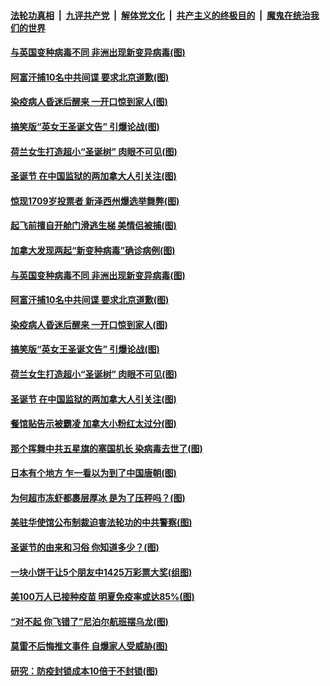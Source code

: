

####  [法轮功真相](../../../../basic/blob/master/README.md?t=12271502) &nbsp;|&nbsp; [九评共产党](../../../../9ping.md/blob/master/README.md?t=12271502) &nbsp;|&nbsp; [解体党文化](../../../../jtdwh.md/blob/master/README.md?t=12271502)  &nbsp;|&nbsp; [共产主义的终极目的](../../../../gczydzjmd.md/blob/master/README.md?t=12271502) &nbsp;|&nbsp; [魔鬼在统治我们的世界](../../../../mgztzwmdsj.md/blob/master/README.md?t=12271502) 

#### [与英国变种病毒不同 非洲出现新变异病毒(图)](../pages/p3/957167.md?t=12271502) 

#### [阿富汗捕10名中共间谍 要求北京道歉(图)](../pages/p3/957163.md?t=12271502) 

#### [染疫病人昏迷后醒来 一开口惊到家人(图)](../pages/p3/957156.md?t=12271502) 

#### [搞笑版“英女王圣诞文告” 引爆论战(图)](../pages/p3/957153.md?t=12271502) 

#### [荷兰女生打造超小“圣诞树” 肉眼不可见(图)](../pages/p3/957066.md?t=12271502) 

#### [圣诞节 在中国监狱的两加拿大人引关注(图)](../pages/p3/957063.md?t=12271502) 

#### [惊现1709岁投票者 新泽西州爆选举舞弊(图)](../pages/p3/957187.md?t=12271502) 

#### [起飞前擅自开舱门滑逃生梯 美情侣被捕(图)](../pages/p3/957180.md?t=12271502) 

#### [加拿大发现两起“新变种病毒”确诊病例(图)](../pages/p3/957176.md?t=12271502) 

#### [与英国变种病毒不同 非洲出现新变异病毒(图)](../pages/p3/957167.md?t=12271502) 

#### [阿富汗捕10名中共间谍 要求北京道歉(图)](../pages/p3/957163.md?t=12271502) 

#### [染疫病人昏迷后醒来 一开口惊到家人(图)](../pages/p3/957156.md?t=12271502) 

#### [搞笑版“英女王圣诞文告” 引爆论战(图)](../pages/p3/957153.md?t=12271502) 

#### [荷兰女生打造超小“圣诞树” 肉眼不可见(图)](../pages/p3/957066.md?t=12271502) 

#### [圣诞节 在中国监狱的两加拿大人引关注(图)](../pages/p3/957063.md?t=12271502) 

#### [餐馆贴告示被霸凌 加拿大小粉红太过分(图)](../pages/p3/957060.md?t=12271502) 

#### [那个挥舞中共五星旗的塞国机长 染病毒去世了(图)](../pages/p3/957044.md?t=12271502) 

#### [日本有个地方 乍一看以为到了中国唐朝(图)](../pages/p3/956949.md?t=12271502) 

#### [为何超市冻虾都裹层厚冰 是为了压秤吗？(图)](../pages/p3/956609.md?t=12271502) 

#### [美驻华使馆公布制裁迫害法轮功的中共警察(图)](../pages/p3/956983.md?t=12271502) 

#### [圣诞节的由来和习俗 你知道多少？(图)](../pages/p3/956318.md?t=12271502) 

#### [一块小饼干让5个朋友中1425万彩票大奖(组图)](../pages/p3/956988.md?t=12271502) 

#### [美100万人已接种疫苗 明夏免疫率或达85%(图)](../pages/p3/956951.md?t=12271502) 

#### [“对不起 你飞错了”尼泊尔航班摆乌龙(图)](../pages/p3/956926.md?t=12271502) 

#### [莫雷不后悔推文事件 自爆家人受威胁(图)](../pages/p3/956944.md?t=12271502) 

#### [研究：防疫封锁成本10倍于不封锁(图)](../pages/p3/956940.md?t=12271502) 

